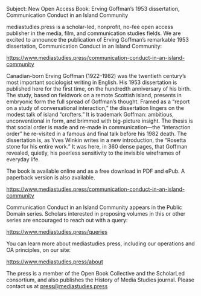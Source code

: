 Subject: New Open Access Book: Erving Goffman’s 1953 dissertation, Communication Conduct in an Island Community

mediastudies.press is a scholar-led, nonprofit, no-fee open access publisher in the media, film, and communication studies fields. We are excited to announce the publication of Erving Goffman’s remarkable 1953 dissertation, Communication Conduct in an Island Community:

https://www.mediastudies.press/communication-conduct-in-an-island-community

Canadian-born Erving Goffman (1922–1982) was the twentieth century’s most important sociologist writing in English. His 1953 dissertation is published here for the first time, on the hundredth anniversary of his birth. The study, based on fieldwork on a remote Scottish island, presents in embryonic form the full spread of Goffman’s thought. Framed as a “report on a study of conversational interaction,” the dissertation lingers on the modest talk of island “crofters.” It is trademark Goffman: ambitious, unconventional in form, and brimmed with big-picture insight. The thesis is that social order is made and re-made in communication—the “interaction order” he re-visited in a famous and final talk before his 1982 death. The dissertation is, as Yves Winkin writes in a new introduction, the “Rosetta stone for his entire work.” It was here, in 360 dense pages, that Goffman revealed, quietly, his peerless sensitivity to the invisible wireframes of everyday life.

The book is available online and as a free download in PDF and ePub. A paperback version is also available.

https://www.mediastudies.press/communication-conduct-in-an-island-community

Communication Conduct in an Island Community appears in the Public Domain series. Scholars interested in proposing volumes in this or other series are encouraged to reach out with a query: 

https://www.mediastudies.press/queries

You can learn more about mediastudies.press, including our operations and OA principles, on our site:

https://www.mediastudies.press/about

The press is a member of the Open Book Collective and the ScholarLed consortium, and also publishes the History of Media Studies journal. Please contact us at press@mediastudies.press